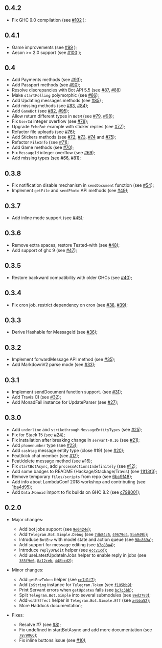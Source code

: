 0.4.2
---

- Fix GHC 9.0 compilation (see [#102](https://github.com/fizruk/telegram-bot-simple/pull/102) );

0.4.1
---

- Game improvements (see [#99](https://github.com/fizruk/telegram-bot-simple/pull/99) );
- Aeson >= 2.0 support (see [#100](https://github.com/fizruk/telegram-bot-simple/pull/100) );

0.4
---

- Add Payments methods (see [#93](https://github.com/fizruk/telegram-bot-simple/pull/93));
- Add Passport methods (see [#90](https://github.com/fizruk/telegram-bot-simple/pull/90));
- Resolve discrepancies with Bot API 5.5 (see [#87](https://github.com/fizruk/telegram-bot-simple/pull/87), [#88](https://github.com/fizruk/telegram-bot-simple/pull/88))
- Make `startPolling` polymorphic (see [#86](https://github.com/fizruk/telegram-bot-simple/pull/86));
- Add Updating messages methods (see [#85](https://github.com/fizruk/telegram-bot-simple/pull/85)) ;
- Add missing methods (see [#83](https://github.com/fizruk/telegram-bot-simple/pull/83), [#84](https://github.com/fizruk/telegram-bot-simple/pull/84));
- Add `GameBot` (see [#82](https://github.com/fizruk/telegram-bot-simple/pull/82), [#95](https://github.com/fizruk/telegram-bot-simple/pull/95));
- Allow return different types in `BotM` (see [#79](https://github.com/fizruk/telegram-bot-simple/pull/79), [#98](https://github.com/fizruk/telegram-bot-simple/pull/98));
- Fix `UserId` integer overflow (see [#78](https://github.com/fizruk/telegram-bot-simple/pull/78));
- Upgrade `EchoBot` example with sticker replies (see [#77](https://github.com/fizruk/telegram-bot-simple/pull/77));
- Refactor file uploads (see [#76](https://github.com/fizruk/telegram-bot-simple/pull/76));
- Add Stickers methods (see [#72](https://github.com/fizruk/telegram-bot-simple/pull/72), [#73](https://github.com/fizruk/telegram-bot-simple/pull/73), [#74](https://github.com/fizruk/telegram-bot-simple/pull/74) and [#75](https://github.com/fizruk/telegram-bot-simple/pull/75));
- Refactor `FileInfo` (see [#71](https://github.com/fizruk/telegram-bot-simple/pull/71));
- Add Game methods (see [#70](https://github.com/fizruk/telegram-bot-simple/pull/70));
- Fix `MessageId` integer overflow (see [#69](https://github.com/fizruk/telegram-bot-simple/pull/69));
- Add missing types (see [#66](https://github.com/fizruk/telegram-bot-simple/pull/66), [#81](https://github.com/fizruk/telegram-bot-simple/pull/81));

0.3.8
---

- Fix notification disable mechanism in `sendDocument` function (see [#54]( https://github.com/fizruk/telegram-bot-simple/pull/54 ));
- Implement `getFile` and `sendPhoto` API methods (see [#49]( https://github.com/fizruk/telegram-bot-simple/pull/49 ));

0.3.7
---

- Add inline mode support (see [#45](https://github.com/fizruk/telegram-bot-simple/pull/45));

0.3.6
---

- Remove extra spaces, restore Tested-with (see [#48](https://github.com/fizruk/telegram-bot-simple/pull/48));
- Add support of ghc 9 (see [#47]( https://github.com/fizruk/telegram-bot-simple/pull/47 ));

0.3.5
---

- Restore backward compatibility with older GHCs (see [#40](https://github.com/fizruk/telegram-bot-simple/pull/40));

0.3.4
---

- Fix cron job, restrict dependency on cron (see [#38](https://github.com/fizruk/telegram-bot-simple/pull/38), [#39](https://github.com/fizruk/telegram-bot-simple/pull/39));

0.3.3
---

- Derive Hashable for MessageId (see [#36](https://github.com/fizruk/telegram-bot-simple/pull/36));

0.3.2
---

- Implement forwardMessage API method (see [#35](https://github.com/fizruk/telegram-bot-simple/pull/35));
- Add MarkdownV2 parse mode (see [#33](https://github.com/fizruk/telegram-bot-simple/pull/33));

0.3.1
---

- Implement sendDocument function support. (see [#31](https://github.com/fizruk/telegram-bot-simple/pull/31));
- Add Travis CI (see [#32](https://github.com/fizruk/telegram-bot-simple/pull/32));
- Add MonadFail instance for UpdateParser (see [#27](https://github.com/fizruk/telegram-bot-simple/pull/27));

0.3.0
---

- Add `underline` and `strikethrough` `MessageEntityTypes` (see [#25](https://github.com/fizruk/telegram-bot-simple/pull/25));
- Fix for Stack 15 (see [#24](https://github.com/fizruk/telegram-bot-simple/pull/24));
- Fix installation after breaking change in `servant-0.16` (see [#21](https://github.com/fizruk/telegram-bot-simple/pull/21));
- Add `phonenumber` type (see [#23](https://github.com/fizruk/telegram-bot-simple/pull/23));
- Add `cashtag` message entity type (close #19) (see [#20](https://github.com/fizruk/telegram-bot-simple/pull/20));
- Feat/kick chat member (see [#17](https://github.com/fizruk/telegram-bot-simple/pull/17));
- Feat/delete message method (see [#16](https://github.com/fizruk/telegram-bot-simple/pull/16));
- Fix `startBotAsync`, add `processActionsIndefinitely` (see [#12](https://github.com/fizruk/telegram-bot-simple/pull/12));
- Add some badges to README (Hackage/Stackage/Travis) (see [11f13f3](https://github.com/fizruk/telegram-bot-simple/commit/11f13f3));
- Remove temporary `files/scripts` from repo (see [6bc9f48](https://github.com/fizruk/telegram-bot-simple/commit/6bc9f48));
- Add info about LambdaConf 2018 workshop and contributing (see [1ba4d95](https://github.com/fizruk/telegram-bot-simple/commit/1ba4d95));
- Add `Data.Monoid` import to fix builds on GHC 8.2 (see [c798001](https://github.com/fizruk/telegram-bot-simple/commit/c798001));

0.2.0
---

* Major changes:
  - Add bot jobs support (see [`9e0424e`](https://github.com/fizruk/telegram-bot-simple/commit/9e0424e));
  - Add `Telegram.Bot.Simple.Debug` (see [`7db84c5`](https://github.com/fizruk/telegram-bot-simple/commit/7db84c5),
    [`49679d4`](https://github.com/fizruk/telegram-bot-simple/commit/49679d4),
    [`5ba949b`](https://github.com/fizruk/telegram-bot-simple/commit/5ba949b));
  - Introduce `BotEnv` with model state and action queue (see [`98c869a`](https://github.com/fizruk/telegram-bot-simple/commit/98c869a));
  - Add support for message editing (see [`b7c83a4`](https://github.com/fizruk/telegram-bot-simple/commit/b7c83a4));
  - Introduce `replyOrEdit` helper (see [`ecc21cd`](https://github.com/fizruk/telegram-bot-simple/commit/ecc21cd));
  - Add useLatestUpdateInJobs helper to enable reply in jobs (see [`385f9e6`](https://github.com/fizruk/telegram-bot-simple/commit/385f9e6),
    [`8a12ceb`](https://github.com/fizruk/telegram-bot-simple/commit/8a12ceb),
    [`448bcd2`](https://github.com/fizruk/telegram-bot-simple/commit/448bcd2));

* Minor changes:
  - Add `getEnvToken` helper (see [`ce7d1f7`](https://github.com/fizruk/telegram-bot-simple/commit/ce7d1f7));
  - Add `IsString` instance for `Telegram.Token` (see [`f105bb9`](https://github.com/fizruk/telegram-bot-simple/commit/f105bb9));
  - Print Servant errors when `getUpdates` fails (see [`bc7c5bb`](https://github.com/fizruk/telegram-bot-simple/commit/bc7c5bb));
  - Split `Telegram.Bot.Simple` into several submodules (see [`8ed2783`](https://github.com/fizruk/telegram-bot-simple/commit/8ed2783));
  - Add `withEffect` helper in `Telegram.Bot.Simple.Eff` (see [`aebba52`](https://github.com/fizruk/telegram-bot-simple/commit/aebba52));
  - More Haddock documentation;

* Fixes:
  - Resolve #7 (see [#8](https://github.com/fizruk/telegram-bot-simple/pull/8));
  - Fix undefined in startBotAsync and add more documentation (see [`7879066`](https://github.com/fizruk/telegram-bot-simple/commit/7879066));
  - Fix inline buttons issue (see [#10](https://github.com/fizruk/telegram-bot-simple/pull/10));
